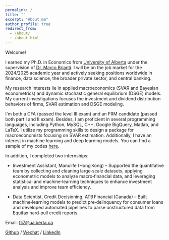 ```yaml
---
permalink: /
title: ""
excerpt: "About me"
author_profile: true
redirect_from: 
  - /about/
  - /about.html
---
```


Welcome!

I earned my Ph.D. in Economics from [University of Alberta](https://www.ualberta.ca/index.html) under the supervision of [Dr. Marco Brianti](https://sites.google.com/site/marcobriantieconomics/). I will be on the job market for the 2024/2025 academic year and actively seeking positions worldwide in finance, data science, the broader private sector, and central banking.

My research interests lie in applied macroeconomics (SVAR and Bayesian econometrics) and dynamic stochastic general equilibrium (DSGE) models. My current investigations focuses the investment and dividend distribution behaviors of firms, SVAR estimation and DSGE modeling. 

I'm both a CFA (passed the level III exam) and an FRM candidate (passed both part I and II exam). Besides, I am proficient in several programming languages, including Python, MySQL, C++, Google BigQuery, Matlab, and LaTeX. I utilize my programming skills to design a package for macroeconomists focusing on SVAR estimation. Additionally, I have an interest in machine learning and deep learning models. You can find a sample of my codes [here](https://github.com/fangli-DX3906).

In addition, I completed two internships:

* Investment Assistant, Manulife (Hong Kong) – Supported the quantitative team by collecting and cleaning large‑scale datasets, applying econometric models to analyze macro‑financial data, and leveraging statistical and machine‑learning techniques to enhance investment analysis and improve team efficiency.

* Data Scientist, Credit Decisioning, ATB Financial (Canada) – Built machine‑learning models to predict pre‑delinquency for consumer loans and developed automated pipelines to parse unstructured data from Equifax hard‑pull credit reports.

Email: [fli7@ualberta.ca](mailto:fli7@ualberta.ca)

[Github](https://github.com/fangli-DX3906) / [Wechat](../images/wechat.png) / [LinkedIn](https://www.linkedin.com/in/fangli3906)
